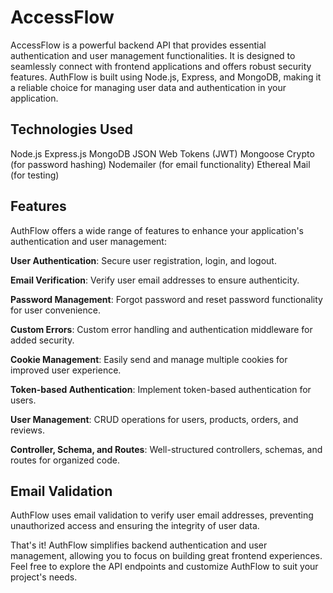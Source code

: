 # AccessFlow

AccessFlow is a powerful backend API that provides essential authentication and user management functionalities. It is designed to seamlessly connect with frontend applications and offers robust security features. AuthFlow is built using Node.js, Express, and MongoDB, making it a reliable choice for managing user data and authentication in your application.

## Technologies Used

Node.js
Express.js
MongoDB
JSON Web Tokens (JWT)
Mongoose
Crypto (for password hashing)
Nodemailer (for email functionality)
Ethereal Mail (for testing)

## Features

AuthFlow offers a wide range of features to enhance your application's authentication and user management:

**User Authentication**: Secure user registration, login, and logout.

**Email Verification**: Verify user email addresses to ensure authenticity.

**Password Management**: Forgot password and reset password functionality for user convenience.

**Custom Errors**: Custom error handling and authentication middleware for added security.

**Cookie Management**: Easily send and manage multiple cookies for improved user experience.

**Token-based Authentication**: Implement token-based authentication for users.

**User Management**: CRUD operations for users, products, orders, and reviews.

**Controller, Schema, and Routes**: Well-structured controllers, schemas, and routes for organized code.

## Email Validation

AuthFlow uses email validation to verify user email addresses, preventing unauthorized access and ensuring the integrity of user data.

That's it! AuthFlow simplifies backend authentication and user management, allowing you to focus on building great frontend experiences. Feel free to explore the API endpoints and customize AuthFlow to suit your project's needs.
